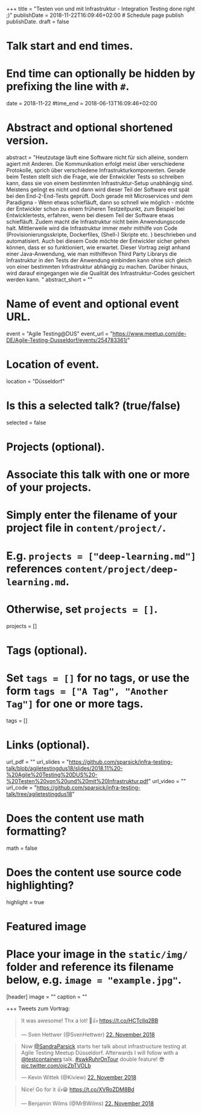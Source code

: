 +++
title = "Testen von und mit Infrastruktur - Integration Testing done right ;)"
publishDate = 2018-11-22T16:09:46+02:00  # Schedule page publish publishDate.
draft = false

# Talk start and end times.
#   End time can optionally be hidden by prefixing the line with `#`.
date = 2018-11-22
#time_end = 2018-06-13T16:09:46+02:00

# Abstract and optional shortened version.
abstract = "Heutzutage läuft eine Software nicht für sich alleine, sondern agiert mit Anderen. Die Kommunikation erfolgt meist über verschiedene Protokolle, sprich über verschiedene Infrastrukturkomponenten. Gerade beim Testen stellt sich die Frage, wie der Entwickler Tests so schreiben kann, dass sie von einem bestimmten Infrastruktur-Setup unabhängig sind. Meistens gelingt es nicht und dann wird dieser Teil der Software erst spät bei den End-2-End-Tests geprüft. Doch gerade mit Microservices und dem Paradigma - Wenn etwas schiefläuft, dann so schnell wie möglich - möchte der Entwickler schon zu einem früheren Testzeitpunkt, zum Beispiel bei Entwicklertests, erfahren, wenn bei diesem Teil der Software etwas schiefläuft. Zudem macht die Infrastruktur nicht beim Anwendungscode halt. Mittlerweile wird die Infrastruktur immer mehr mithilfe von Code (Provisionierungsskripte, Dockerfiles, (Shell-) Skripte etc. ) beschrieben und automatisiert. Auch bei diesem Code möchte der Entwickler sicher gehen können, dass er so funktioniert, wie erwartet. Dieser Vortrag zeigt anhand einer Java-Anwendung, wie man mithilfevon Third Party Librarys die Infrastruktur in den Tests der Anwendung einbinden kann ohne sich gleich von einer bestimmten Infrastruktur abhängig zu machen. Darüber hinaus, wird darauf eingegangen wie die Qualität des Infrastruktur-Codes gesichert werden kann. "
abstract_short = ""

# Name of event and optional event URL.
event = "Agile Testing@DUS"
event_url = "https://www.meetup.com/de-DE/Agile-Testing-Dusseldorf/events/254783361/"

# Location of event.
location = "Düsseldorf"

# Is this a selected talk? (true/false)
selected = false

# Projects (optional).
#   Associate this talk with one or more of your projects.
#   Simply enter the filename of your project file in `content/project/`.
#   E.g. `projects = ["deep-learning.md"]` references `content/project/deep-learning.md`.
#   Otherwise, set `projects = []`.
projects = []

# Tags (optional).
#   Set `tags = []` for no tags, or use the form `tags = ["A Tag", "Another Tag"]` for one or more tags.
tags = []

# Links (optional).
url_pdf = ""
url_slides = "https://github.com/sparsick/infra-testing-talk/blob/agiletestingdus18/slides/2018.11%20-%20Agile%20Testing%20DUS%20-%20Testen%20von%20und%20mit%20Infrastruktur.pdf"
url_video = ""
url_code = "https://github.com/sparsick/infra-testing-talk/tree/agiletestingdus18"

# Does the content use math formatting?
math = false

# Does the content use source code highlighting?
highlight = true

# Featured image
# Place your image in the `static/img/` folder and reference its filename below, e.g. `image = "example.jpg"`.
[header]
image = ""
caption = ""

+++
Tweets zum Vortrag:

<blockquote class="twitter-tweet" data-lang="de"><p lang="en" dir="ltr">It was awesome! Thx a lot! 🎉👍 <a href="https://t.co/HCTcllq2BB">https://t.co/HCTcllq2BB</a></p>&mdash; Sven Hettwer (@SvenHettwer) <a href="https://twitter.com/SvenHettwer/status/1065724887141105665?ref_src=twsrc%5Etfw">22. November 2018</a></blockquote>
<script async src="https://platform.twitter.com/widgets.js" charset="utf-8"></script>

<blockquote class="twitter-tweet" data-lang="de"><p lang="en" dir="ltr">Now <a href="https://twitter.com/SandraParsick?ref_src=twsrc%5Etfw">@SandraParsick</a> starts her talk about infrastructure testing at Agile Testing Meetup Düsseldorf. Afterwards I will follow with a <a href="https://twitter.com/testcontainers?ref_src=twsrc%5Etfw">@testcontainers</a> talk. <a href="https://twitter.com/hashtag/swkRuhrOnTour?src=hash&amp;ref_src=twsrc%5Etfw">#swkRuhrOnTour</a> double feature! 😎 <a href="https://t.co/ojcZbTVOLb">pic.twitter.com/ojcZbTVOLb</a></p>&mdash; Kevin Wittek (@Kiview) <a href="https://twitter.com/Kiview/status/1065668664165318656?ref_src=twsrc%5Etfw">22. November 2018</a></blockquote>
<script async src="https://platform.twitter.com/widgets.js" charset="utf-8"></script>

<blockquote class="twitter-tweet" data-lang="de"><p lang="en" dir="ltr">Nice! Go for it 👍😁 <a href="https://t.co/XVRoZDM8Bd">https://t.co/XVRoZDM8Bd</a></p>&mdash; Benjamin Wilms (@MrBWilms) <a href="https://twitter.com/MrBWilms/status/1065685002099265536?ref_src=twsrc%5Etfw">22. November 2018</a></blockquote>
<script async src="https://platform.twitter.com/widgets.js" charset="utf-8"></script>

